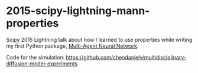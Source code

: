 # 2015-scipy-lightning-mann-properties
Scipy 2015 Lightning talk about how I learned to use properties while writing my first Python package,
[Multi-Agent Neural Network](https://github.com/chendaniely/multi-agent-neural-network).

Code for the simulation: https://github.com/chendaniely/multidisciplinary-diffusion-model-experiments
